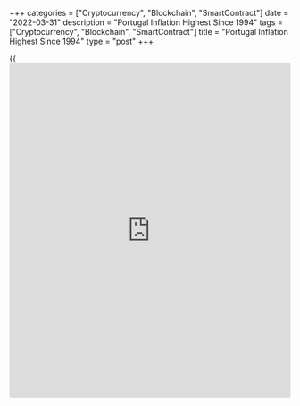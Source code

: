 +++
categories = ["Cryptocurrency", "Blockchain", "SmartContract"]
date = "2022-03-31"
description = "Portugal Inflation Highest Since 1994"
tags = ["Cryptocurrency", "Blockchain", "SmartContract"]
title = "Portugal Inflation Highest Since 1994"
type = "post"
+++

{{<iframe id="large-banner" src="https://www.bounty.group/#slide=5.0" width="100%" height="600" scrolling="no" style="border: 0px solid rgb(216, 221, 230); border-radius: 3px;">}}

Portugal's consumer price inflation increased to the highest level since
June 1994, preliminary data from Statistics Portugal showed on Thursday.

The consumer price index rose 5.3 percent yearly in March, following a
4.2 percent increase in February.

The core CPI, which excludes energy and unprocessed food products
components, rose 3.8 percent yearly in March, following a 3.2 percent
increase in the previous month.

Prices for energy products grew 19.8 percent annually in March to the
highest since February 1991 and prices for unprocessed food gained 5.9
percent.

On a monthly basis, consumer prices gained 2.5 percent in March,
following a 0.4 percent rise in the previous month.

The EU measure of harmonized index of consumer price, or HICP, rose 5.5
percent annually in February, following a 4.4 percent gain in the prior
month.

On a month-on-month basis, the HICP rose 2.6 percent in March, following
a 0.5 percent in the preceding month.

For comments and feedback [contact](https://www.playgroundfx.com/contact/): editorial@rtt[news](https://www.letsplayfx.com/blog/forex-news-website/).com

[Economic News][1]

 **What parts of the world are seeing the best (and worst) economic
performances lately? Click[here][2] to check out our [Econ Scorecard][2]
and find out! See up-to-the-moment [ranking](https://www.playgroundfx.com/blog/crypto-exchange-ranking/)s for the best and worst
performers in [GDP][3], [unemployment rate][4], [inflation][5] and much
more.**

   1. www.rtt[news](https://www.letsplayfx.com/blog/forex-news-website/).com/Content/EconomicNews.aspx
   2. www.rtt[news](https://www.letsplayfx.com/blog/forex-news-website/).com/economic-scorecard/world-rank/PPI/highest-performance.aspx
   3. www.rtt[news](https://www.letsplayfx.com/blog/forex-news-website/).com/economic-scorecard/world-rank/GDP/highest-performance.aspx
   4. www.rtt[news](https://www.letsplayfx.com/blog/forex-news-website/).com/economic-scorecard/world-rank/unemployment-rate/lowest-performance.aspx
   5. www.rtt[news](https://www.letsplayfx.com/blog/forex-news-website/).com/economic-scorecard/world-rank/CPI/highest-performance.aspx